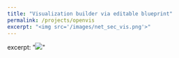 ```yaml
---
title: "Visualization builder via editable blueprint"
permalink: /projects/openvis
excerpt: "<img src='/images/net_sec_vis.png'>"
---
```

excerpt: "<img src='/images/net_sec_vis.png'>"